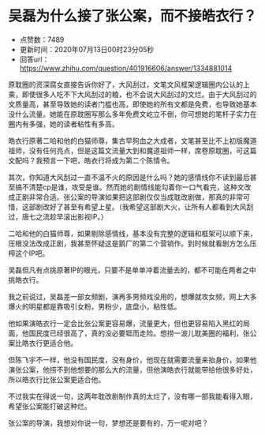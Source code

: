 # 吴磊为什么接了张公案，而不接皓衣行？
- 点赞数：7489
- 更新时间：2020年07月13日00时23分05秒
- 回答url：https://www.zhihu.com/question/401916606/answer/1334881014
<body>
 <p data-pid="XeyHk7dz">原耽圈的资深腐女直接告诉你好了，大风刮过，文笔文风框架逻辑圈内公认的上乘，即使很多人吃不下大风刮过的粮，也不会说大风刮过的文烂。由于大风刮过的文质量高，甚至导致她的读者门槛也高，即使她的所有文都是免费，也导致她基本没什么流量。她能在原耽圈写那么多年免费文屹立不倒，你可想她的笔杆子实力在圈内有多强，她的读者粘性有多高。</p>
 <p data-pid="fqhIt6Pd">皓衣行原著二哈和他的白猫师尊，集古早狗血之大成者，文笔甚至比不上初版魔道祖师，没有任何亮点，但是这篇文流量大到和魔道祖师一样，席卷原耽圈，可这篇文配吗？我预言一下吧，皓衣行将成为第二个陈情令。</p>
 <p data-pid="WjI5yqZO">其次，你知道大风刮过一直不温不火的原因是什么吗？她的感情线你不读到最后甚至搞不清楚cp是谁，攻受是谁。然而她的剧情线能勾着你一口气看完，这种文改成正剧非常合适。张公案的导演如果把这部剧仅仅当成耽改剧做，那真的非常可惜，这部剧改好了甚至有希望上星。（我希望这部剧大火，让所有人都看到大风刮过，唐七之流趁早滚出影视IP。）</p>
 <p data-pid="ZSsJ33sU">二哈和他的白猫师尊，如果剔除感情线，基本没有完整的逻辑和框架可以顺下来，压根没法改成正剧，我甚至怀疑这是鹅厂的第二个营销作。到时候就看剧方怎么压榨这个IP吧。</p>
 <p data-pid="czaHOwbm">吴磊但凡有点挑原著IP的眼光，只要不是单单冲着流量去的，都不可能在两者之中挑皓衣行。</p>
 <p data-pid="x3G68lMe">我之前说过，吴磊差一部女频剧，演再多男频戏没用的，想爆就攻女频，网上大多爆火的明星都是靠吸引女粉，男粉少，底盘小，粘性低。</p>
 <p data-pid="-EOFuhlF">他如果演皓衣行一定会比张公案更容易爆，流量更大，但也更容易陷入黑红的局面，他国民度已经很高了，真的没必要铤而走险。想捞一波儿耽美圈的福利，张公案比皓衣行更适合他。</p>
 <p data-pid="7UMI2Jv7">但陈飞宇不一样，他没有国民度，没有身价，他现在就需要流量来抬身价，如果他演张公案，他捞不到他想要的那么大的流量，但他演皓衣行就能带给他很多好处，所以皓衣行比张公案更适合他。</p>
 <p data-pid="-QHjF6ty">不过我实在得说一句，这两年耽改剧制作真的太烂了，没有哪一部我能看得入眼，希望张公案能打破这种烂。</p>
 <p data-pid="pju66NyL">张公案的导演，我想对你说一句，梦想还是要有的，万一呢对吧？</p>
</body>